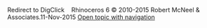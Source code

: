 ---
---

Redirect to DigClick&#160;
&#160;
Rhinoceros 6 © 2010-2015 Robert McNeel &amp; Associates.11-Nov-2015
 [Open topic with navigation](digclick.html) 

